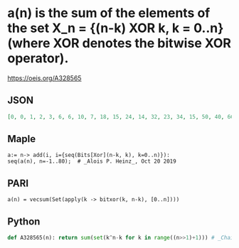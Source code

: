 # a\(n\) is the sum of the elements of the set X\_n \= \{\(n\-k\) XOR k, k \= 0\.\.n\} \(where XOR denotes the bitwise XOR operator\)\.
https://oeis.org/A328565
## JSON
```JSON
[0, 0, 1, 2, 3, 6, 6, 10, 7, 18, 15, 24, 14, 32, 23, 34, 15, 50, 40, 66, 33, 78, 53, 76, 30, 92, 69, 110, 49, 114, 72, 98, 31, 130, 105, 180, 84, 212, 139, 198, 69, 222, 164, 262, 111, 258, 159, 212, 62, 244, 191, 322, 143, 358, 228, 318, 101, 326, 235, 372, 148]
```
## Maple
```Maple
a:= n-> add(i, i={seq(Bits[Xor](n-k, k), k=0..n)}):
seq(a(n), n=-1..80);  # _Alois P. Heinz_, Oct 20 2019
```
## PARI
```PARI
a(n) = vecsum(Set(apply(k -> bitxor(k, n-k), [0..n])))
```
## Python
```Python
def A328565(n): return sum(set(k^n-k for k in range((n>>1)+1))) # _Chai Wah Wu_, May 07 2023
```
